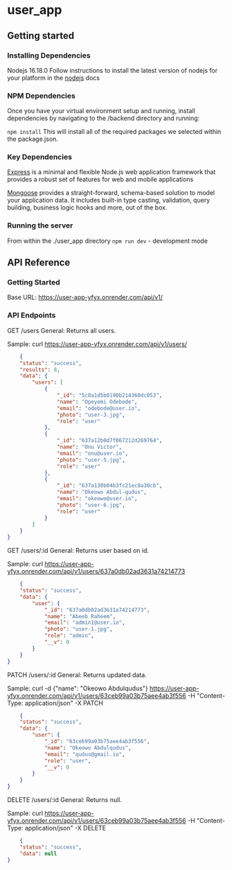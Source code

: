 # user_app

## Getting started

### Installing Dependencies

Nodejs 16.18.0 Follow instructions to install the latest version of nodejs for your platform in the [nodejs](https://nodejs.org/en/docs/) docs

### NPM Dependencies

Once you have your virtual environment setup and running, install dependencies by navigating to the /backend directory and running:

`npm install`
This will install all of the required packages we selected within the package.json.

### Key Dependencies

[Express](http://expressjs.com/) is a minimal and flexible Node.js web application framework that provides a robust set of features for web and mobile applications

[Mongoose](https://mongoosejs.com/) provides a straight-forward, schema-based solution to model your application data. It includes built-in type casting, validation, query building, business logic hooks and more, out of the box.

### Running the server

From within the ./user_app directory
`npm run dev` - development mode

## API Reference

### Getting Started

Base URL: https://user-app-yfyx.onrender.com/api/v1/

### API Endpoints

GET /users General: Returns all users.

Sample: curl https://user-app-yfyx.onrender.com/api/v1/users/

```JSON
    {
    "status": "success",
    "results": 8,
    "data": {
        "users": [
            {
                "_id": "5c8a1d5b0190b214360dc053",
                "name": "Opeyemi Odebode",
                "email": "odebode@user.io",
                "photo": "user-3.jpg",
                "role": "user"
            },
            {
                "_id": "637a12b0d7f067212d269764",
                "name": "Onu Victor",
                "email": "onu@user.io",
                "photo": "user-5.jpg",
                "role": "user"
            },
            {
                "_id": "637a130b04b3fc21ec8a30cb",
                "name": "Okeowo Abdul-qudus",
                "email": "okeowo@user.io",
                "photo": "user-6.jpg",
                "role": "user"
            }
        ]
    }
}
```

GET /users/:id General: Returns user based on id.

Sample: curl https://user-app-yfyx.onrender.com/api/v1/users/637a0db02ad3631a74214773

```JSON
    {
    "status": "success",
    "data": {
        "user": {
            "_id": "637a0db02ad3631a74214773",
            "name": "Abeeb Raheem",
            "email": "admin1@user.io",
            "photo": "user-1.jpg",
            "role": "admin",
            "__v": 0
        }
    }
}
```

PATCH /users/:id General: Returns updated data.

Sample: curl -d {"name": "Okeowo Abdulqudus"} https://user-app-yfyx.onrender.com/api/v1/users/63ceb99a03b75aee4ab3f556 -H "Content-Type: application/json" -X PATCH

```JSON
    {
    "status": "success",
    "data": {
        "user": {
            "_id": "63ceb99a03b75aee4ab3f556",
            "name": "Okeowo Abdulqudus",
            "email": "qudus@gmail.io",
            "role": "user",
            "__v": 0
        }
    }
}
```

DELETE /users/:id General: Returns null.

Sample: curl https://user-app-yfyx.onrender.com/api/v1/users/63ceb99a03b75aee4ab3f556 -H "Content-Type: application/json" -X DELETE

```JSON
    {
    "status": "success",
    "data": null
}
```
